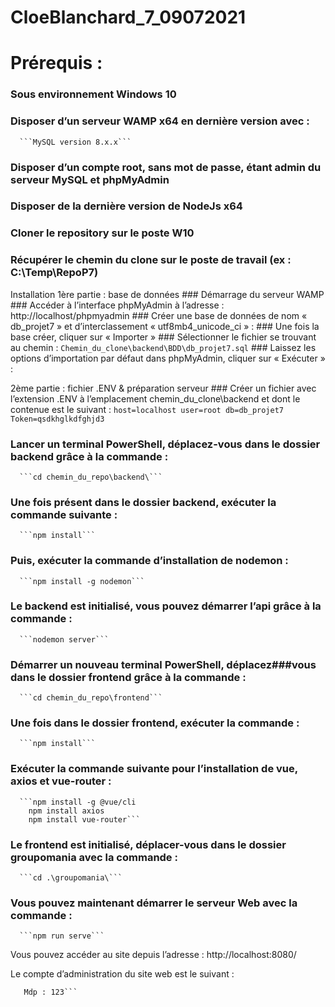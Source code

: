 # CloeBlanchard_7_09072021
# Prérequis : 
  ###	Sous environnement Windows 10
  ###	Disposer d’un serveur WAMP x64 en dernière version avec :
      ```MySQL version 8.x.x```
  ###	Disposer d’un compte root, sans mot de passe, étant admin du serveur MySQL et phpMyAdmin
  ###	Disposer de la dernière version de NodeJs x64
  ###	Cloner le repository sur le poste W10
  ###	Récupérer le chemin du clone sur le poste de travail (ex : C:\Temp\RepoP7)

Installation
  1ère partie : base de données
    ###	Démarrage du serveur WAMP
    ###	Accéder à l’interface phpMyAdmin à l’adresse : http://localhost/phpmyadmin
    ###	Créer une base de données de nom « db_projet7 » et d’interclassement « utf8mb4_unicode_ci » :
    ###	Une fois la base créer, cliquer sur « Importer »
    ###	Sélectionner le fichier se trouvant au chemin :
        ```Chemin_du_clone\backend\BDD\db_projet7.sql```
    ###	Laissez les options d’importation par défaut dans phpMyAdmin, cliquer sur « Exécuter » :
 
  2ème partie : fichier .ENV & préparation serveur
    ###	Créer un fichier avec l’extension .ENV à l’emplacement chemin_du_clone\backend et dont le contenue est le suivant :
      ```host=localhost
        user=root
        db=db_projet7
        Token=qsdkhglkdfghjd3```
  ###	Lancer un terminal PowerShell, déplacez-vous dans le dossier backend grâce à la commande :
      ```cd chemin_du_repo\backend\```
  ###	Une fois présent dans le dossier backend, exécuter la commande suivante :
      ```npm install```
  ###	Puis, exécuter la commande d’installation de nodemon :
      ```npm install -g nodemon```
  ###	Le backend est initialisé, vous pouvez démarrer l’api grâce à la commande :
      ```nodemon server```
  ###	Démarrer un nouveau terminal PowerShell, déplacez###vous dans le dossier frontend grâce à la commande :
      ```cd chemin_du_repo\frontend```
  ###	Une fois dans le dossier frontend, exécuter la commande :
      ```npm install```
  ###	Exécuter la commande suivante pour l’installation de vue, axios et vue-router :
      ```npm install -g @vue/cli
    	npm install axios
    	npm install vue-router```
  ###	Le frontend est initialisé, déplacer-vous dans le dossier groupomania avec la commande :
      ```cd .\groupomania\```
  ###	Vous pouvez maintenant démarrer le serveur Web avec la commande :
      ```npm run serve```
 
 Vous pouvez accéder au site depuis l’adresse : http://localhost:8080/

Le compte d’administration du site web est le suivant :
  ```@mail : compte.admin@groupomania.com
     Mdp : 123```
